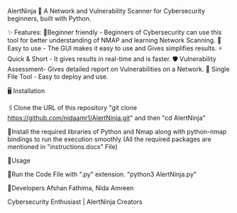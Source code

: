 AlertNinja
🥷 A Network and Vulnerability Scanner for Cybersecurity beginners, built with Python.

✨ Features: 🌱Beginner friendly - Beginners of Cybersecurity can use this tool for better understanding of NMAP and learning Network Scanning. 🎲 Easy to use - The GUI makes it easy to use and Gives simplifies results. ⚡ Quick & Short - It gives results in real-time and is faster. 🛡️ Vulnerability Assessment- Gives detailed report on Vulnerabilities on a Network. 📁 Single File Tool - Easy to deploy and use.

🖥️ Installation

🖇️Clone the URL of this repository "git clone https://github.com/nidaamr1/AlertNinja.git" and then "cd AlertNinja"

📌Install the required libraries of Python and Nmap along with python-nmap bindings to run the execution smoothly (All the required packages are mentioned in "instructions.docx" File)

🎯Usage

📡Run the Code File with ".py" extension. "python3 AlertNinja.py"

👥Developers Afshan Fathima, Nida Amreen

Cybersecurity Enthusiast | AlertNinja Creators
